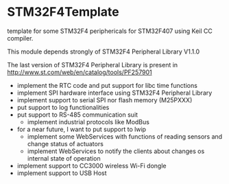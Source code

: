 STM32F4Template
===============

template for some STM32F4 periphericals for STM32F407 using Keil CC compiler. 

This module depends strongly of STM32F4 Peripheral Library V1.1.0

The last version of STM32F4 Peripheral Library is present in http://www.st.com/web/en/catalog/tools/PF257901

- implement the RTC code and put support for libc time functions
- implement SPI hardware interface using STM32F4 Peripheral Library
- implement support to serial SPI nor flash memory (M25PXXX)
- put support to log functionalities
- put support to RS-485 communication suit
  - implement industrial protocols like ModBus
- for a near future, I want to put support to lwip
  - implement some WebServices with functions of reading sensors and change status of actuators
  - implement WebServices to notify the clients about changes os internal state of operation 
- implement support to CC3000 wireless Wi-Fi dongle
- implement support to USB Host





